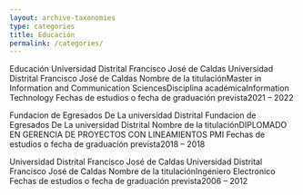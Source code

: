 ```yaml
---
layout: archive-taxonomies
type: categories
title: Educación
permalink: /categories/
---
```

Educación
Universidad Distrital Francisco José de Caldas
Universidad Distrital Francisco José de Caldas
Nombre de la titulaciónMaster in Information and Communication SciencesDisciplina académicaInformation Technology
Fechas de estudios o fecha de graduación prevista2021 – 2022

 
Fundacion de Egresados De La universidad Distrital
Fundacion de Egresados De La universidad Distrital
Nombre de la titulaciónDIPLOMADO EN GERENCIA DE PROYECTOS CON LINEAMIENTOS PMI
Fechas de estudios o fecha de graduación prevista2018 – 2018

 
Universidad Distrital Francisco José de Caldas
Universidad Distrital Francisco José de Caldas
Nombre de la titulaciónIngeniero Electronico
Fechas de estudios o fecha de graduación prevista2006 – 2012

